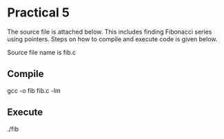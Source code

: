 # Practical 5

The source file is attached below.
This includes finding Fibonacci series using pointers.
Steps on how to compile and execute code is given below.

Source file name is fib.c

## Compile

gcc -o fib fib.c -lm

## Execute

./fib